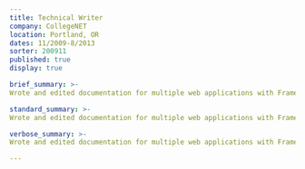 ```yaml
---
title: Technical Writer
company: CollegeNET
location: Portland, OR
dates: 11/2009-8/2013
sorter: 200911
published: true
display: true

brief_summary: >-
Wrote and edited documentation for multiple web applications with FrameMaker; wrote responses to RFP’s for multiple products with MS Word and Adobe Acrobat; managed projects for front-end redesign of client forms; designed, built, tested and maintained web forms using XML, HTML, CSS, Javascript and proprietary languages.

standard_summary: >-
Wrote and edited documentation for multiple web applications with FrameMaker; wrote responses to RFP’s for multiple products with MS Word and Adobe Acrobat; managed projects for front-end redesign of client forms; designed, built, tested and maintained web forms using XML, HTML, CSS, Javascript and proprietary languages.

verbose_summary: >-
Wrote and edited documentation for multiple web applications with FrameMaker; wrote responses to RFP’s for multiple products with MS Word and Adobe Acrobat; managed projects for front-end redesign of client forms; designed, built, tested and maintained web forms using XML, HTML, CSS, Javascript and proprietary languages.

---
```

